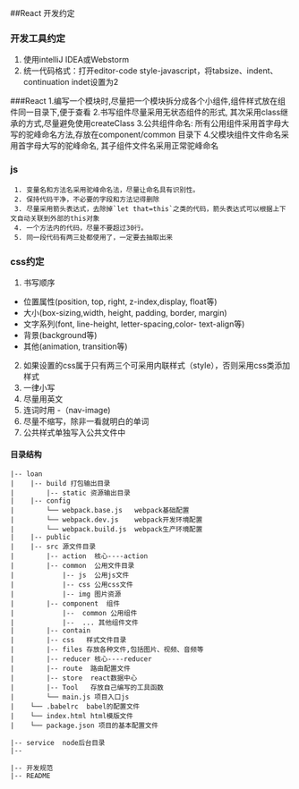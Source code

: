 ##React 开发约定

### 开发工具约定
1. 使用intelliJ IDEA或Webstorm
2. 统一代码格式：打开editor-code style-javascript，将tabsize、indent、continuation indet设置为2

###React
     1.编写一个模块时,尽量把一个模块拆分成各个小组件,组件样式放在组件同一目录下,便于查看
     2.书写组件尽量采用无状态组件的形式, 其次采用class继承的方式,尽量避免使用createClass
     3.公共组件命名: 所有公用组件采用首字母大写的驼峰命名方法,存放在component/common 目录下
     4.父模块组件文件命名采用首字母大写的驼峰命名, 其子组件文件名采用正常驼峰命名

### js
	 1. 变量名和方法名采用驼峰命名法，尽量让命名具有识别性。
     2. 保持代码干净，不必要的字段和方法记得删除
     3. 尽量采用箭头表达式，去除掉`let that=this`之类的代码，箭头表达式可以根据上下文自动关联到外部的this对象
     4. 一个方法内的代码，尽量不要超过30行。
     5. 同一段代码有两三处都使用了，一定要去抽取出来

### css约定
1. 书写顺序  　　
  * 位置属性(position, top, right, z-index,display, float等)　　
  * 大小(box-sizing,width, height, padding, border, margin)　　
  * 文字系列(font, line-height, letter-spacing,color- text-align等)　　
  * 背景(background等)　　
  * 其他(animation, transition等)
2. 如果设置的css属于只有两三个可采用内联样式（style），否则采用css类添加样式
3. 一律小写
4. 尽量用英文
5. 连词时用 -（nav-image)
6. 尽量不缩写，除非一看就明白的单词
7. 公共样式单独写入公共文件中

#### 目录结构
    |-- loan
    |    |-- build 打包输出目录
    |        |-- static 资源输出目录
    |    |-- config
    |        └── webpack.base.js   webpack基础配置
    |        └── webpack.dev.js    webpack开发环境配置
    |        └── webpack.build.js  webpack生产环境配置
    |    |-- public
    |    |-- src 源文件目录
    |        |-- action  核心----action
    |        |-- common  公用文件目录
    |            |-- js  公用js文件
    |            |-- css 公用css文件
    |            |-- img 图片资源
    |        |-- component  组件
    |            |--  common 公用组件
    |            |--  ... 其他组件文件
    |        |-- contain
    |        |-- css   样式文件目录
    |        |-- files 存放各种文件,包括图片、视频、音频等
    |        |-- reducer 核心----reducer
    |        |-- route  路由配置文件
    |        |-- store  react数据中心
    |        |-- Tool   存放自己编写的工具函数
    |        └── main.js 项目入口js
    |    └── .babelrc  babel的配置文件
    |    └── index.html html模版文件
    |    └── package.json 项目的基本配置文件

    |-- service  node后台目录
    |--

    |-- 开发规范
    |-- README


